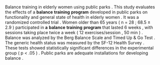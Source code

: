 Balance training in elderly women using public parks . This study evaluates the effects of a **balance** **training** **program** developed in public parks on functionality and general state of health in elderly women . It was a randomized controlled trial . Women older than 65 years ( n = 28 ; 68.5 ± 2.9 ) participated in **a** **balance** **training** **program** that lasted 6 weeks , with sessions taking place twice a week ( 12 exercises/session , 50 min ) . Balance was analyzed by the Berg Balance Scale and Timed Up & Go Test . The generic health status was measured by the SF-12 Health Survey . These tests showed statistically significant differences in the experimental group ( p < .05 ) . Public parks are adequate installations for developing balance . 